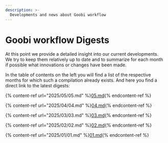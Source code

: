 ```yaml
---
description: >-
  Developments and news about Goobi workflow
---
```


# Goobi workflow Digests 

At this point we provide a detailed insight into our current developments. We try to keep them relatively up to date and to summarize for each month if possible what innovations or changes have been made.

In the table of contents on the left you will find a list of the respective months for which such a compilation already exists. And here you find a direct link to the latest digests:

{% content-ref url="2025/05/05.md" %}[05.md](2025/05/05.md){% endcontent-ref %}

{% content-ref url="2025/04/04.md" %}[04.md](2025/04/04.md){% endcontent-ref %}

{% content-ref url="2025/03/03.md" %}[03.md](2025/03/03.md){% endcontent-ref %}

{% content-ref url="2025/02/02.md" %}[02.md](2025/02/02.md){% endcontent-ref %}

{% content-ref url="2025/01/01.md" %}[01.md](2025/01/01.md){% endcontent-ref %}